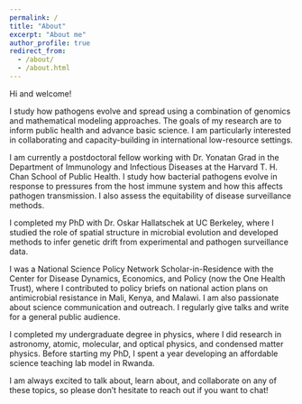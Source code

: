 ```yaml
---
permalink: /
title: "About"
excerpt: "About me"
author_profile: true
redirect_from: 
  - /about/
  - /about.html
---
```


Hi and welcome!

I study how pathogens evolve and spread using a combination of genomics and mathematical modeling approaches. The goals of my research are to inform public health and advance basic science. I am particularly interested in collaborating and capacity-building in international low-resource settings.

I am currently a postdoctoral fellow working with Dr. Yonatan Grad in the Department of Immunology and Infectious Diseases at the Harvard T. H. Chan School of Public Health. I study how bacterial pathogens evolve in response to pressures from the host immune system and how this affects pathogen transmission. I also assess the equitability of disease surveillance methods.

I completed my PhD with Dr. Oskar Hallatschek at UC Berkeley, where I studied the role of spatial structure in microbial evolution and developed methods to infer genetic drift from experimental and pathogen surveillance data.

I was a National Science Policy Network Scholar-in-Residence with the Center for Disease Dynamics, Economics, and Policy (now the One Health Trust), where I contributed to policy briefs on national action plans on antimicrobial resistance in Mali, Kenya, and Malawi. I am also passionate about science communication and outreach. I regularly give talks and write for a general public audience.

I completed my undergraduate degree in physics, where I did research in astronomy, atomic, molecular, and optical physics, and condensed matter physics. Before starting my PhD, I spent a year developing an affordable science teaching lab model in Rwanda.

I am always excited to talk about, learn about, and collaborate on any of these topics, so please don’t hesitate to reach out if you want to chat!